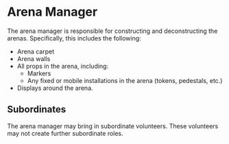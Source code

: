 # Arena Manager

The arena manager is responsible for constructing and deconstructing
the arenas.  Specifically, this includes the following:

 * Arena carpet
 * Arena walls
 * All props in the arena, including:
   * Markers
   * Any fixed or mobile installations in the arena (tokens,
     pedestals, etc.)
 * Displays around the arena.

## Subordinates

The arena manager may bring in subordinate volunteers.  These
volunteers may not create further subordinate roles.
